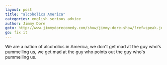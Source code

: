 ```yaml
---
layout: post
title: "alcoholics America"
categories: english serious advice
author: Jimmy Dore
goto: http://www.jimmydorecomedy.com/show/jimmy-dore-show/?ref=speak.junglestar.org
go: fix it
---
```


We are a nation of alcoholics in America, we don't get mad at the guy who's pummelling us, we get mad at the guy who points out the guy who's pummelling us.
